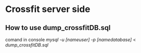 # Crossfit server side

## How to use dump_crossfitDB.sql

comand in console _mysql_ _-u_ _[nameuser]_ _-p_ _[namedatabase]_ < _dump_crossfitDB.sql_
